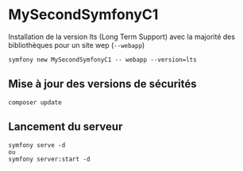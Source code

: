 # MySecondSymfonyC1

Installation de la version lts (Long Term Support) avec la majorité des bibliothèques pour un site wep (`--webapp`)

    symfony new MySecondSymfonyC1 -- webapp --version=lts

## Mise à jour des versions de sécurités

    composer update

## Lancement du serveur

    symfony serve -d
    ou
    symfony server:start -d
